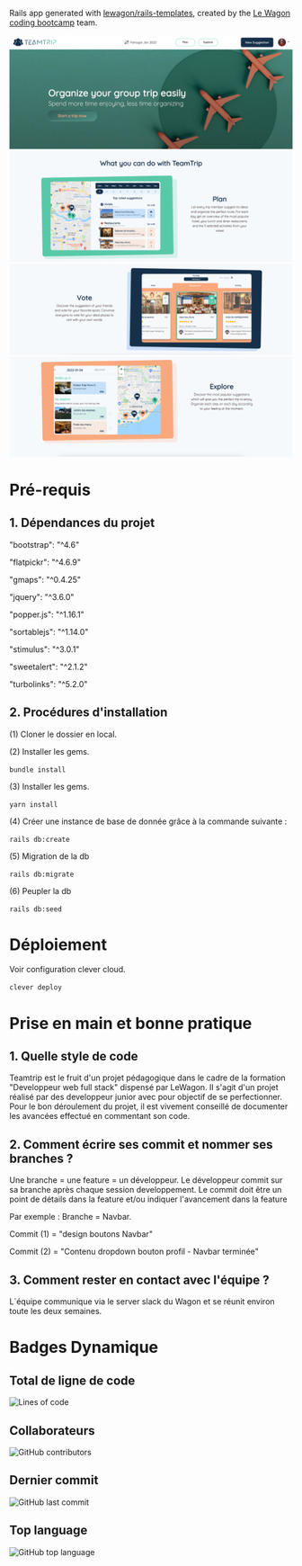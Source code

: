 Rails app generated with [lewagon/rails-templates](https://github.com/lewagon/rails-templates), created by the [Le Wagon coding bootcamp](https://www.lewagon.com) team.

![image info](./public/Screenshot_1.png)
![image info](./public/Screenshot_2.png)
![image info](./public/Screenshot_3.png)
![image info](./public/Screenshot_4.png)


# Pré-requis
## 1. Dépendances du projet

  "bootstrap": "^4.6"

  "flatpickr": "^4.6.9"

  "gmaps": "^0.4.25"

  "jquery": "^3.6.0"

  "popper.js": "^1.16.1"

  "sortablejs": "^1.14.0"

  "stimulus": "^3.0.1"

  "sweetalert": "^2.1.2"

  "turbolinks": "^5.2.0"

## 2. Procédures d'installation
  (1) Cloner le dossier en local.

  (2) Installer les gems.

  ```bundle install```

  (3) Installer les gems.

  ```yarn install```

  (4) Créer une instance de base de donnée grâce à la commande suivante :

  ``` rails db:create ```

  (5) Migration de la db

  ``` rails db:migrate ```

  (6) Peupler la db

  ``` rails db:seed ```

# Déploiement

  Voir configuration clever cloud.

  ``` clever deploy ```

# Prise en main et bonne pratique
## 1. Quelle style de code

Teamtrip est le fruit d'un projet pédagogique dans le cadre de la formation "Developpeur web full stack" dispensé par LeWagon. Il s'agit d'un projet réalisé par des developpeur junior avec pour objectif de se perfectionner.
Pour le bon déroulement du projet, il est vivement conseillé  de documenter les avancées effectué en commentant son code.

## 2. Comment écrire ses commit et nommer ses branches ?

Une branche = une feature = un développeur.
Le développeur commit sur sa branche après chaque session developpement.
Le commit doit être un point de détails dans la feature et/ou indiquer l'avancement dans la feature

Par exemple : Branche = Navbar.

Commit (1) = "design boutons Navbar"

Commit (2) = "Contenu dropdown bouton profil - Navbar terminée"





## 3. Comment rester en contact avec l'équipe ?

L´équipe communique via le server slack du Wagon et se réunit environ toute les deux semaines.


# Badges Dynamique
## Total de ligne de code
![Lines of code](https://img.shields.io/tokei/lines/github/vincentvignali/teamtrip)

## Collaborateurs
![GitHub contributors](https://img.shields.io/github/contributors/vincentvignali/teamtrip)

## Dernier commit
![GitHub last commit](https://img.shields.io/github/last-commit/vincentvignali/teamtrip)

## Top language
![GitHub top language](https://img.shields.io/github/languages/top/vincentvignali/teamtrip?style=plastic)
